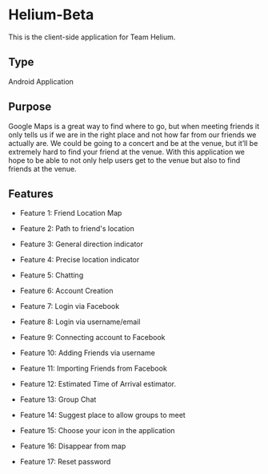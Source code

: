 # Helium-Beta

This is the client-side application for Team Helium. 


## Type

Android Application

## Purpose 

Google Maps is a great way to find where to go, but when meeting friends it only tells us if we are in the right place and not how far from our friends we actually are. We could be going to a concert and be at the venue, but it’ll be extremely hard to find your friend at the venue. With this application we hope to be able to not only help users get to the venue but also to find friends at the venue.

## Features

* Feature 1: Friend Location Map

* Feature 2: Path to friend's location

* Feature 3: General direction indicator

* Feature 4: Precise location indicator

* Feature 5: Chatting

* Feature 6: Account Creation

* Feature 7: Login via Facebook

* Feature 8: Login via username/email

* Feature 9: Connecting account to Facebook

* Feature 10: Adding Friends via username

* Feature 11: Importing Friends from Facebook

* Feature 12: Estimated Time of Arrival estimator.

* Feature 13: Group Chat

* Feature 14: Suggest place to allow groups to meet

* Feature 15: Choose your icon in the application

* Feature 16: Disappear from map

* Feature 17: Reset password

